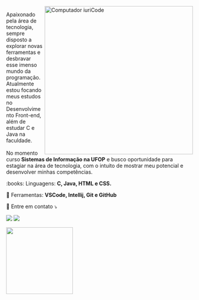 <img src="https://raw.githubusercontent.com/MicaelliMedeiros/micaellimedeiros/master/image/computer-illustration.png" min-width="400px" max-width="400px" width="400px" align="right" alt="Computador iuriCode">

<p align="left"> 
  Apaixonado pela área de tecnologia, sempre disposto a explorar novas ferramentas e desbravar esse imenso mundo da programação. Atualmente estou focando meus estudos no Desenvolvimento Front-end, além de estudar C e Java na faculdade.<br><br>
  No momento curso<strong> Sistemas de Informação na UFOP</strong> e busco oportunidade para estagiar na área de tecnologia, com o intuito de mostrar meu potencial e desenvolver minhas competências.
</p>

<p align="left">
 :books: Linguagens: <strong>C, Java, HTML e CSS.</strong>
</p>

<p align="left">
  💼 Ferramentas: <strong>VSCode, Intellij, Git e GitHub</strong>
</p>

<p align="left">
  💌 Entre em contato ⤵️
</p>

<p align="left">
  <a href="#" alt="Linkedin">
  <img src="https://img.shields.io/badge/-Linkedin-0e76a8?style=flat-square&logo=Linkedin&logoColor=white&link=linkedin.com/in/joão-victor-gouvea-a4a555216" /></a>

  <a href="#" alt="Instagram">
  <img src="https://img.shields.io/badge/-Instagram-DF0174?style=flat-square&labelColor=DF0174&logo=instagram&logoColor=white&link=https://www.instagram.com/joaogouvea22/"/></a>
</p>  

<div>
<img height="180em" src="https://github-readme-stats.vercel.app/api/top-langs/?username=jvgouvea&layout=compact&langs_count=7&theme=dracula"/>
</div>
